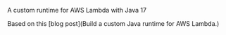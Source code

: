 A custom runtime for AWS Lambda with Java 17

Based on this [blog post](Build a custom Java runtime for AWS Lambda.)
